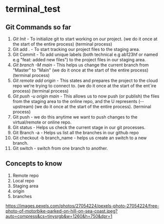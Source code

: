 # terminal_test

## Git Commands so far

1. _Git Init_ - To initialize git to start working on our project. (we do it once at the start of the entire process) (terminal process)
2. Git add . - To start tracking our project files to the staging area.
3. Git Commit - To add unique labels (both technical e.g ab123hf or named e.g "feat: added new files") to the project files in our staging area.
4. _Git branch -M main_ - This helps us change the current branch from "Master" to "Main" (we do it once at the start of the entire process) (terminal process)
5. _Git remote add origin <link>_ - This states and prepares the project to the cloud repo we're trying to connect to. (we do it once at the start of the ent`ire process) (terminal process)
6. _Git push -u origin main_ - This allows us to now push (or publish) the files from the staging area to the online repo, and the U represents (--upstream) (we do it once at the start of the entire process). (terminal process)
7. Git push - we do this anytime we want to push changes to the virtual/remote or online repo.
8. Git status - Helps us check the current stage in our git processes.
9. Git Branch -a - Helps us list all the branches in our github repo
10. Git checkout -b branch_name - helps us create an switch to a new branch.
11. Git switch - switch from one branch to another.

## Concepts to know

1. Remote repo
2. Local repo
3. Staging area
4. origin
5. branches

https://images.pexels.com/photos/27054224/pexels-photo-27054224/free-photo-of-motorbike-parked-on-hill-on-sea-coast.jpeg?auto=compress&cs=tinysrgb&w=1260&h=750&dpr=1
